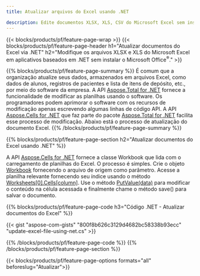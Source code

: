 ```yaml
---
title: Atualizar arquivos do Excel usando .NET 

description: Edite documentos XLSX, XLS, CSV do Microsoft Excel sem instalar o Microsoft Office com aplicativos baseados em C# .NET.
---
```


{{< blocks/products/pf/feature-page-wrap >}}
{{< blocks/products/pf/feature-page-header h1="Atualizar documentos do Excel via .NET" h2="Modifique os arquivos XLSX e XLS do Microsoft Excel em aplicativos baseados em .NET sem instalar o Microsoft Office<sup>&reg;</sup>." >}}

{{% blocks/products/pf/feature-page-summary %}}
É comum que a organização atualize seus dados, armazenados em arquivos Excel, como dados de alunos, registros de pacientes e lista de itens de depósito, etc., por meio do software da empresa. A API [Aspose.Total for .NET](https://products.aspose.com/total/net/) fornece a funcionalidade de modificar as planilhas usando o software. Os programadores podem aprimorar o software com os recursos de modificação apenas escrevendo algumas linhas de código API. A API [Aspose.Cells for .NET](https://products.aspose.com/cells/net/) que faz parte do pacote [Aspose.Total for .NET](https://products.aspose.com/total/net/) facilita esse processo de modificação. Abaixo está o processo de atualização do documento Excel.
{{% /blocks/products/pf/feature-page-summary  %}}

{{% blocks/products/pf/feature-page-section  h2="Atualizar documentos do Excel usando .NET" %}}

A API [Aspose.Cells for .NET](https://products.aspose.com/cells/net/) fornece a classe Workbook que lida com o carregamento de planilhas do Excel. O processo é simples. Crie o objeto [Workbook](https://reference.aspose.com/cells/net/aspose.cells/workbook/) fornecendo o arquivo de origem como parâmetro. Acesse a planilha relevante fornecendo seu índice usando o método [Worksheets[0].Cells[column]](https://reference.aspose.com/cells/net/aspose.cells/worksheet/cells/). Use o método [PutValue(data)](https://reference.aspose.com/cells/net/aspose.cells/cell/putvalue/) para modificar o conteúdo na célula acessada e finalmente chame o método save() para salvar o documento.

{{% blocks/products/pf/feature-page-code h3="Código .NET - Atualizar documentos do Excel" %}}

{{< gist "aspose-com-gists" "800f8b626c3129d4682bc58338b93ecc" "update-excel-file-using-net.cs" >}}

{{% /blocks/products/pf/feature-page-code  %}}
{{% /blocks/products/pf/feature-page-section %}}

{{< blocks/products/pf/feature-page-options formats="all" beforeslug="Atualizar">}}